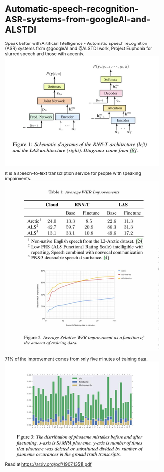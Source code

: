 # Automatic-speech-recognition-ASR-systems-from-googleAI-and-ALSTDI

Speak better with Artificial Intelligence - Automatic speech recognition (ASR) systems from @googleAI and @ALSTDI
work, Project Euphonia for slurred speech and those with accents. 
![](ASR.jpg)

It is a speech-to-text transcription service for people with speaking impairments. 
![](fig2.jpg)

71% of the improvement comes from only five minutes of training data.
![](fig3.jpg)
Read at https://arxiv.org/pdf/1907.13511.pdf
